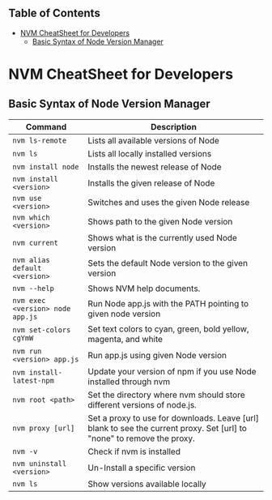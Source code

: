 ## Table of Contents

- [NVM CheatSheet for Developers](#nvm-cheatsheet-for-developers)
  - [Basic Syntax of Node Version Manager](#basic-syntax-of-node-version-manager)

# NVM CheatSheet for Developers

## Basic Syntax of Node Version Manager

| Command                         | Description                         |
| ------------------------------- | ----------------------------------- |
| `nvm ls-remote`                 | Lists all available versions of Node|
| `nvm ls`                        | Lists all locally installed versions|
| `nvm install node`              | Installs the newest release of Node |
| `nvm install <version>`         | Installs the given release of Node  |
| `nvm use <version>`             | Switches and uses the given Node release|
| `nvm which <version>`           | Shows path to the given Node version|
| `nvm current`                   | Shows what is the currently used Node version|
| `nvm alias default <version>`   | Sets the default Node version to the given version|
| `nvm --help`                    | Shows NVM help documents.           |
| `nvm exec <version> node app.js`| Run Node app.js with the PATH pointing to given node version|
| `nvm set-colors cgYmW`          | Set text colors to cyan, green, bold yellow, magenta, and white|
| `nvm run <version> app.js`      | Run app.js using given Node version |
| `nvm install-latest-npm`        | Update your version of npm if you use Node installed through nvm |
| `nvm root <path>`               | Set the directory where nvm should store different versions of node.js.|
| `nvm proxy [url]`               | Set a proxy to use for downloads. Leave [url] blank to see the current proxy. Set [url] to "none" to remove the proxy.|
| `nvm -v`                        | Check if nvm is installed                                                                                              |
| `nvm uninstall <version>`       | Un-Install a specific version                                                                                          |
| `nvm ls`                        | Show versions available locally                                                                                        |
